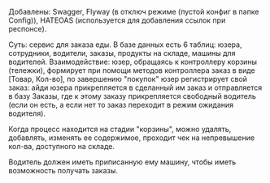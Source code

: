Добавлены: Swagger, Flyway (в отключ режиме (пустой конфиг в папке Config)), HATEOAS (используется для добавления ссылок при респонсе).

Суть: сервис для заказа еды. В базе данных есть 6 таблиц: юзера, сотрудники, водители, заказы, продукты на складе, машины для водителей.
Взаимодействие: юзер, обращаясь к контроллеру корзины (тележки), формирует при помощи методов контроллера заказ в виде [Товар, Кол-во],
по завершению "покупок" юзер регистрирует свой заказ: айди юзера прикрепляется в сделанный им заказ и отправляется в базу Заказы,
где к этому заказу прикрепляется свободный водитель (если он есть, а если нет то заказ переходит в режим ожидания водителя).

Когда процесс находится на стадии "корзины", можно удалять, добавлять, изменять ее содержимое, проходит чек на непревышение кол-ва, доступного на складе.

Водитель должен иметь приписанную ему машину, чтобы иметь возможность получать заказы.

